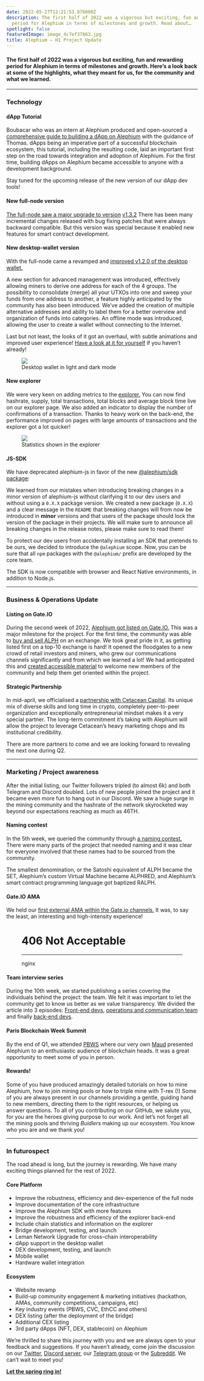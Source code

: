 ```yaml
---
date: 2022-05-27T12:21:53.876000Z
description: The first half of 2022 was a vigorous but exciting, fun and rewarding
  period for Alephium in terms of milestones and growth. Read about…
spotlight: false
featuredImage: image_4c7ef37863.jpg
title: Alephium — H1 Project Update
---
```


#### The first half of 2022 was a vigorous but exciting, fun and rewarding period for Alephium in terms of milestones and growth. Here’s a look back at some of the highlights, what they meant for us, for the community and what we learned.

---

### Technology

#### dApp Tutorial

Boubacar who was an intern at Alephium produced and open-sourced a <a href="https://github.com/alephium/voting-tutorial" class="markup--anchor markup--p-anchor" data-href="https://github.com/alephium/voting-tutorial" rel="noopener" target="_blank">comprehensive guide to building a dApp on Alephium</a> with the guidance of Thomas. dApps being an imperative part of a successful blockchain ecosystem, this tutorial, including the resulting code, laid an important first step on the road towards integration and adoption of Alephium. For the first time, building dApps on Alephium became accessible to anyone with a development background.

Stay tuned for the upcoming release of the new version of our dApp dev tools!

#### New full-node version

<a href="https://github.com/alephium/alephium/releases" class="markup--anchor markup--p-anchor" data-href="https://github.com/alephium/alephium/releases" rel="noopener" target="_blank">The full-node saw a major upgrade to version</a> <a href="https://github.com/alephium/alephium/releases/tag/v1.3.2" class="markup--anchor markup--p-anchor" data-href="https://github.com/alephium/alephium/releases/tag/v1.3.2" rel="noopener" target="_blank">v1.3.2</a> There has been many incremental changes released with bug fixing patches that were always backward compatible. But this version was special because it enabled new features for smart contract development.

#### New desktop-wallet version

With the full-node came a revamped and <a href="https://github.com/alephium/desktop-wallet/releases/tag/v1.2.0" class="markup--anchor markup--p-anchor" data-href="https://github.com/alephium/desktop-wallet/releases/tag/v1.2.0" rel="noopener" target="_blank">improved v1.2.0 of the desktop wallet.</a>

A new section for advanced management was introduced, effectively allowing miners to derive one address for each of the 4 groups. The possibility to consolidate (merge) all your UTXOs into one and sweep your funds from one address to another, a feature highly anticipated by the community has also been introduced. We’ve added the creation of multiple alternative addresses and ability to label them for a better overview and organization of funds into categories. An offline mode was introduced, allowing the user to create a wallet without connecting to the Internet.

Last but not least, the looks of it got an overhaul, with subtle animations and improved user experience! <a href="https://github.com/alephium/desktop-wallet/releases/latest" class="markup--anchor markup--p-anchor" data-href="https://github.com/alephium/desktop-wallet/releases/latest" rel="noopener" target="_blank">Have a look at it for yourself</a> if you haven’t already!

<figure id="dbfe" class="graf graf--figure graf-after--p">
<img src="image_b8cdabdd41.png" class="graf-image" data-image-id="1*6bSueMHVMELW8ufUfTYfow.png" data-width="768" data-height="284" />
<figcaption>Desktop wallet in light and dark mode</figcaption>
</figure>

#### New explorer

We were very keen on adding metrics to the <a href="https://explorer.alephium.org/#/blocks" class="markup--anchor markup--p-anchor" data-href="https://explorer.alephium.org/#/blocks" rel="noopener" target="_blank">explorer.</a> You can now find hashrate, supply, total transactions, total blocks and average block time live on our explorer page. We also added an indicator to display the number of confirmations of a transaction. Thanks to heavy work on the back-end, the performance improved on pages with large amounts of transactions and the explorer got a lot quicker!

<figure id="0200" class="graf graf--figure graf-after--p">
<img src="image_6578d96769.png" class="graf-image" data-image-id="1*dherAJfF6FxjDCxh4lqKYw.png" data-width="1237" data-height="193" />
<figcaption>Statistics shown in the explorer</figcaption>
</figure>

#### JS-SDK

We have deprecated alephium-js in favor of the new <a href="https://github.com/alephium/js-sdk/" class="markup--anchor markup--p-anchor" data-href="https://github.com/alephium/js-sdk/" rel="noopener" target="_blank">@alephium/sdk package</a>:

We learned from our mistakes when introducing breaking changes in a minor version of alephium-js without clarifying it to our dev users and without using a `0.X.X` package version. We created a new package (`0.X.X`) and a clear message in the `README` that breaking changes will from now be introduced in **minor** versions and that users of the package should lock the version of the package in their projects. We will make sure to announce all breaking changes in the release notes, please make sure to read them!

To protect our dev users from accidentally installing an SDK that pretends to be ours, we decided to introduce the `@alephium` scope. Now, you can be sure that all `npm` packages with the `@alephium/` prefix are developed by the core team.

The SDK is now compatible with browser and React Native environments, in addition to Node.js.

---

### Business & Operations Update

#### Listing on Gate.IO

During the second week of 2022, <a href="https://medium.com/@alephium/gate-io-first-to-list-alephium-alph-a7e5fe56cd45" class="markup--anchor markup--p-anchor" data-href="https://medium.com/@alephium/gate-io-first-to-list-alephium-alph-a7e5fe56cd45" target="_blank">Alephium got listed on Gate.IO.</a> This was a major milestone for the project. For the first time, the community was able to <a href="https://www.gate.io/trade/ALPH_USDT" class="markup--anchor markup--p-anchor" data-href="https://www.gate.io/trade/ALPH_USDT" rel="noopener" target="_blank">buy and sell ALPH</a> on an exchange. We took great pride in it, as getting listed first on a top-10 exchange is hard! It opened the floodgates to a new crowd of retail investors and miners, who grew our communications channels significantly and from which we learned a lot! We had anticipated this and <a href="https://medium.com/@alephium/welcome-to-alephium-alph-48dfb72aa458" class="markup--anchor markup--p-anchor" data-href="https://medium.com/@alephium/welcome-to-alephium-alph-48dfb72aa458" target="_blank">created accessible material</a> to welcome new members of the community and help them get oriented within the project.

#### Strategic Partnership

In mid-april, we officialised a <a href="https://medium.com/@alephium/alephium-partners-with-cetacean-capital-83cf2fbea8a1" class="markup--anchor markup--p-anchor" data-href="https://medium.com/@alephium/alephium-partners-with-cetacean-capital-83cf2fbea8a1" target="_blank">partnership with Cetacean Capital</a>. Its unique mix of diverse skills and long time in crypto, completely peer-to-peer organization and exceptionally entrepreneurial mindset makes it a very special partner. The long-term commitment it’s taking with Alephium will allow the project to leverage Cetacean’s heavy marketing chops and its institutional credibility.

There are more partners to come and we are looking forward to revealing the next one during Q2.

---

### Marketing / Project awareness

After the initial listing, our Twitter followers tripled (to almost 6k) and both Telegram and Discord doubled. Lots of new people joined the project and it became even more fun to hang out in our Discord. We saw a huge surge in the mining community and the hashrate of the network skyrocketed way beyond our expectations reaching as much as 46TH.

#### Naming contest

In the 5th week, we queried the community through <a href="https://medium.com/@alephium/alephium-naming-competition-c1b736797461" class="markup--anchor markup--p-anchor" data-href="https://medium.com/@alephium/alephium-naming-competition-c1b736797461" target="_blank">a naming contest.</a> There were many parts of the project that needed naming and it was clear for everyone involved that these names had to be sourced from the community.

The smallest denomination, or the Satoshi equivalent of ALPH became the SET, Alephium’s custom Virtual Machine became ALPHRED, and Alephium’s smart contract programming language got baptized RALPH.

#### Gate.IO AMA

We held our <a href="https://medium.com/@alephium/gate-io-ama-with-alephium-67b50d179d72" class="markup--anchor markup--p-anchor" data-href="https://medium.com/@alephium/gate-io-ama-with-alephium-67b50d179d72" target="_blank">first external AMA within the Gate.io channels.</a> It was, to say the least, an interesting and high-intensity experience!

<figure id="b557" class="graf graf--figure graf--iframe graf-after--p">
<h1 id="not-acceptable">406 Not Acceptable</h1>
<hr />
<p>nginx</p>
</figure>

#### Team interview series

During the 10th week, we started publishing a series covering the individuals behind the project: the team. We felt it was important to let the community get to know us better as we value transparency. We divided the article into 3 episodes: <a href="https://medium.com/@alephium/core-team-interview-series-episode-1-3472f8295af6" class="markup--anchor markup--p-anchor" data-href="https://medium.com/@alephium/core-team-interview-series-episode-1-3472f8295af6" target="_blank">Front-end devs</a>, <a href="https://medium.com/@alephium/core-team-interview-series-episode-2-bec6e6908d2f" class="markup--anchor markup--p-anchor" data-href="https://medium.com/@alephium/core-team-interview-series-episode-2-bec6e6908d2f" target="_blank">operations and communication team</a> and finally <a href="https://medium.com/@alephium/core-team-interview-series-episode-3-64b6dacc1459" class="markup--anchor markup--p-anchor" data-href="https://medium.com/@alephium/core-team-interview-series-episode-3-64b6dacc1459" target="_blank">back-end devs</a>.

#### Paris Blockchain Week Summit

By the end of Q1, we attended <a href="https://pbwsummit.com/" class="markup--anchor markup--p-anchor" data-href="https://pbwsummit.com/" rel="noopener" target="_blank">PBWS</a> where our very own <a href="https://twitter.com/MaudSim0n" class="markup--anchor markup--p-anchor" data-href="https://twitter.com/MaudSim0n" rel="noopener" target="_blank">Maud</a> presented Alephium to an enthusiastic audience of blockchain heads. It was a great opportunity to meet some of you in person.

#### Rewards!

Some of you have produced amazingly detailed tutorials on how to mine Alephium, how to join mining pools or how to triple mine with T-rex (!) Some of you are always present in our channels providing a gentle, guiding hand to new members, directing them to the right resources, or helping us answer questions. To all of you contributing on our GitHub, we salute you, for you are the heroes giving purpose to our work. And let’s not forget all the mining pools and thriving _Buidlers_ making up our ecosystem. You know who you are and we thank you!

---

### In futurospect

The road ahead is long, but the journey is rewarding. We have many exciting things planned for the rest of 2022.

#### Core Platform

- Improve the robustness, efficiency and dev-experience of the full node
- Improve documentation of the core infrastructure
- Improve the Alephium SDK with more features
- Improve the robustness and efficiency of the explorer back-end
- Include chain statistics and information on the explorer
- Bridge development, testing, and launch
- Leman Network Upgrade for cross-chain interoperability
- dApp support in the desktop wallet
- DEX development, testing, and launch
- Mobile wallet
- Hardware wallet integration

#### Ecosystem

- Website revamp
- Build-up community engagement & marketing initiatives (hackathon, AMAs, community competitions, campaigns, etc)
- Key industry events (PBWS, CVC, EthCC and others)
- DEX listing (after the deployment of the bridge)
- Additional CEX listing
- 3rd party dApps (NFT, DEX, stablecoin) on Alephium

We’re thrilled to share this journey with you and we are always open to your feedback and suggestions. If you haven’t already, come join the discussion on our <a href="https://twitter.com/alephium" class="markup--anchor markup--p-anchor" data-href="https://twitter.com/alephium" rel="noopener" target="_blank">Twitter</a>, <a href="https://discord.gg/JErgRBfRSB" class="markup--anchor markup--p-anchor" data-href="https://discord.gg/JErgRBfRSB" rel="noopener" target="_blank">Discord server</a>, our <a href="https://t.me/alephiumgroup" class="markup--anchor markup--p-anchor" data-href="https://t.me/alephiumgroup" rel="noopener" target="_blank">Telegram group</a> or the <a href="https://www.reddit.com/r/Alephium/" class="markup--anchor markup--p-anchor" data-href="https://www.reddit.com/r/Alephium/" rel="noopener" target="_blank">Subreddit</a>. We can’t wait to meet you!

<a href="https://www.youtube.com/watch?v=VQQA3GRx_es" class="markup--anchor markup--p-anchor" data-href="https://www.youtube.com/watch?v=VQQA3GRx_es" rel="noopener" target="_blank"><strong>Let the spring ring in!</strong></a>
